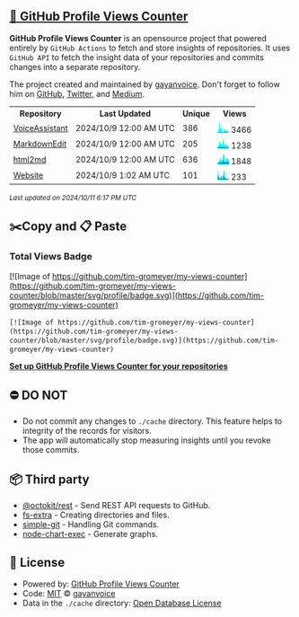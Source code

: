 ## [🚀 GitHub Profile Views Counter](https://github.com/gayanvoice/github-profile-views-counter)
**GitHub Profile Views Counter** is an opensource project that powered entirely by  `GitHub Actions` to fetch and store insights of repositories.
It uses `GitHub API` to fetch the insight data of your repositories and commits changes into a separate repository.

The project created and maintained by [gayanvoice](https://github.com/gayanvoice). Don't forget to follow him on [GitHub](https://github.com/gayanvoice), [Twitter](https://twitter.com/gayanvoice), and [Medium](https://gayanvoice.medium.com/).

<table>
	<tr>
		<th>
			Repository
		</th>
		<th>
			Last Updated
		</th>
		<th>
			Unique
		</th>
		<th>
			Views
		</th>
	</tr>
	<tr>
		<td>
			<a href="https://github.com/tim-gromeyer/my-views-counter/tree/master/readme/575890835/year.md">
				VoiceAssistant
			</a>
		</td>
		<td>
			2024/10/9 12:00 AM UTC
		</td>
		<td>
			386
		</td>
		<td>
			<img alt="Response time graph" src="https://github.com/tim-gromeyer/my-views-counter/raw/master/graph/575890835/small/year.png" height="20"> 3466
		</td>
	</tr>
	<tr>
		<td>
			<a href="https://github.com/tim-gromeyer/my-views-counter/tree/master/readme/466150528/year.md">
				MarkdownEdit
			</a>
		</td>
		<td>
			2024/10/9 12:00 AM UTC
		</td>
		<td>
			205
		</td>
		<td>
			<img alt="Response time graph" src="https://github.com/tim-gromeyer/my-views-counter/raw/master/graph/466150528/small/year.png" height="20"> 1238
		</td>
	</tr>
	<tr>
		<td>
			<a href="https://github.com/tim-gromeyer/my-views-counter/tree/master/readme/544543209/year.md">
				html2md
			</a>
		</td>
		<td>
			2024/10/9 12:00 AM UTC
		</td>
		<td>
			636
		</td>
		<td>
			<img alt="Response time graph" src="https://github.com/tim-gromeyer/my-views-counter/raw/master/graph/544543209/small/year.png" height="20"> 1848
		</td>
	</tr>
	<tr>
		<td>
			<a href="https://github.com/tim-gromeyer/my-views-counter/tree/master/readme/513538068/year.md">
				Website
			</a>
		</td>
		<td>
			2024/10/9 1:02 AM UTC
		</td>
		<td>
			101
		</td>
		<td>
			<img alt="Response time graph" src="https://github.com/tim-gromeyer/my-views-counter/raw/master/graph/513538068/small/year.png" height="20"> 233
		</td>
	</tr>
</table>

<small><i>Last updated on 2024/10/11 6:17 PM UTC</i></small>

## ✂️Copy and 📋 Paste
### Total Views Badge
[![Image of https://github.com/tim-gromeyer/my-views-counter](https://github.com/tim-gromeyer/my-views-counter/blob/master/svg/profile/badge.svg)](https://github.com/tim-gromeyer/my-views-counter)

```readme
[![Image of https://github.com/tim-gromeyer/my-views-counter](https://github.com/tim-gromeyer/my-views-counter/blob/master/svg/profile/badge.svg)](https://github.com/tim-gromeyer/my-views-counter)
```
[**Set up GitHub Profile Views Counter for your repositories**](https://github.com/gayanvoice/github-profile-views-counter)
## ⛔ DO NOT
- Do not commit any changes to `./cache` directory. This feature helps to integrity of the records for visitors.
- The app will automatically stop measuring insights until you revoke those commits.
## 📦 Third party

- [@octokit/rest](https://www.npmjs.com/package/@octokit/rest) - Send REST API requests to GitHub.
- [fs-extra](https://www.npmjs.com/package/fs-extra) - Creating directories and files.
- [simple-git](https://www.npmjs.com/package/simple-git) - Handling Git commands.
- [node-chart-exec](https://www.npmjs.com/package/node-chart-exec) - Generate graphs.
## 📄 License
- Powered by: [GitHub Profile Views Counter](https://github.com/gayanvoice/github-profile-views-counter)
- Code: [MIT](./LICENSE) © [gayanvoice](https://github.com/gayanvoice)
- Data in the `./cache` directory: [Open Database License](https://opendatacommons.org/licenses/odbl/1-0/)